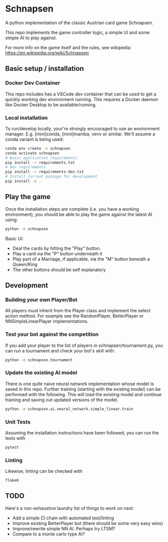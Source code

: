 # Schnapsen

A python implementation of the classic Austrian card game Schnapsen.

This repo implements the game controller logic, a simple UI and some simple AI to play against.

For more info on the game itself and the rules, see wikipedia: <https://en.wikipedia.org/wiki/Schnapsen>

## Basic setup / installation

### Docker Dev Container

This repo includes has a VSCode dev container that can be used to get a quickly working dev environment running. This
requires a Docker daemon like Docker Desktop to be available/running.

### Local installation

To run/develop locally, your're strongly encouraged to use an environment manager. E.g. [mini]conda, [mini]mamba, venv or similar. We'll assume a conda variant is being used:

``` bash
conda env create -n schnapsen
conda activate schnapsen
# Basic application requirements
pip install -r requirements.txt
# Dev requirements
pip install -r requirements-dev.txt
# Install current package for development
pip install -e .
```

## Play the game

Once the installation steps are complete (i.e. you have a working environment), you should be able to play the game
against the latest AI using:

``` bash
python -m schnapsen
```

Basic UI:

- Deal the cards by hitting the "Play" button.
- Play a card via the "P" button underneath it
- Play part of a Marriage, if applicable, via the "M" button beneath a Queen/King
- The other buttons should be self explanatory

## Development

### Building your own Player/Bot

All players must inherit from the Player class and implement the select action method. For example see the
RandomPlayer, BetterPlayer or NNSimpleLinearPlayer implementations.

### Test your bot against the competition

If you add your player to the list of players in schnapsen/tournament.py, you can run a tournament and check your bot's
skill with:

``` bash
python -m schnapsen.tournament
```

### Update the existing AI model

There is one quite naive neural network implementation whose model is saved in this repo. Further training (starting
with the existing model) can be performed with the following. This will load the existing model and continue training
and saving out updated versions of the model.

``` bash
python -m schnapsen.ai.neural_network.simple_linear.train
```

### Unit Tests

Assuming the installation instructions have been followed, you can run the tests with

``` bash
pytest
```

### Linting

Likewise, linting can be checked with

``` bash
flake8
```

## TODO

Here's a non-exhaustive laundry list of things to work on next:

- Add a simple CI chain with automated test/linting
- Improve existing BetterPlayer bot (there should be some very easy wins)
- Improve/rewrite simple NN AI. Perhaps try LTSM?
- Compare to a monte carlo type AI?
